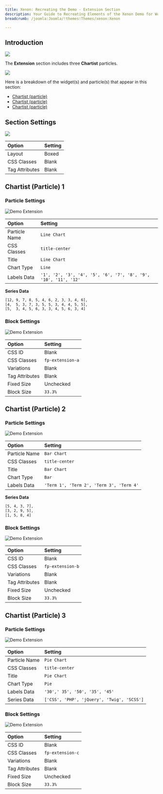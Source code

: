 ```yaml
---
title: Xenon: Recreating the Demo - Extension Section
description: Your Guide to Recreating Elements of the Xenon Demo for WordPress
breadcrumb: /joomla:Joomla/!themes:Themes/xenon:Xenon

---
```


## Introduction

![](assets/demo_9.jpeg)

The **Extension** section includes three **Chartist** particles.

![](assets/home_extension.jpeg)

Here is a breakdown of the widget(s) and particle(s) that appear in this section:

* [Chartist (particle)](#chartist-(particle)-1)
* [Chartist (particle)](#chartist-(particle)-2)
* [Chartist (particle)](#chartist-(particle)-3)

## Section Settings

![](assets/demo_extension_settings.jpeg)

| Option           | Setting     |
| :--------------- | :---------- |
| Layout           | Boxed       |
| CSS Classes      | Blank       |
| Tag Attributes   | Blank       |

## Chartist (Particle) 1

### Particle Settings

![Demo Extension](demo_extension_1.jpeg)

| Option        | Setting                                                         |
| :-----        | :-----                                                          |
| Particle Name | `Line Chart`                                                      |
| CSS Classes   | `title-center`                                                  |
| Title         | `Line Chart`                                                    |
| Chart Type    | `Line`                                                          |
| Labels Data   | `'1', '2', '3', '4', '5', '6', '7', '8', '9', '10', '11', '12'` |

**Series Data**

~~~ .txt
[12, 9, 7, 8, 5, 4, 6, 2, 3, 3, 4, 6],
[4,  5, 3, 7, 3, 5, 5, 3, 4, 4, 5, 5],
[5,  3, 4, 5, 6, 3, 3, 4, 5, 6, 3, 4]
~~~

### Block Settings

![Demo Extension](demo_extension_2.jpeg)

| Option         | Setting          |
| :-----         | :-----           |
| CSS ID         | Blank            |
| CSS Classes    | `fp-extension-a` |
| Variations     | Blank            |
| Tag Attributes | Blank            |
| Fixed Size     | Unchecked        |
| Block Size     | `33.3%`          |

## Chartist (Particle) 2

### Particle Settings

![Demo Extension](demo_extension_3.jpeg)

| Option        | Setting                                  |
| :-----        | :-----                                   |
| Particle Name | `Bar Chart`                               |
| CSS Classes   | `title-center`                           |
| Title         | `Bar Chart`                              |
| Chart Type    | `Bar`                                    |
| Labels Data   | `'Term 1', 'Term 2', 'Term 3', 'Term 4'` |

**Series Data**

~~~ .txt
[5, 4, 3, 7],
[3, 2, 9, 5],
[1, 5, 8, 4]
~~~

### Block Settings

![Demo Extension](demo_extension_4.jpeg)

| Option         | Setting          |
| :-----         | :-----           |
| CSS ID         | Blank            |
| CSS Classes    | `fp-extension-b` |
| Variations     | Blank            |
| Tag Attributes | Blank            |
| Fixed Size     | Unchecked        |
| Block Size     | `33.3%`          |


## Chartist (Particle) 3

### Particle Settings

![Demo Extension](demo_extension_5.jpeg)

| Option        | Setting                                    |
| :-----        | :-----                                     |
| Particle Name | `Pie Chart`                                 |
| CSS Classes   | `title-center`                             |
| Title         | `Pie Chart`                                |
| Chart Type    | `Pie`                                      |
| Labels Data   | `'30',' 35', '50', '35', '45'`             |
| Series Data   | `['CSS', 'PHP', 'jQuery', 'Twig', 'SCSS']` |

### Block Settings

![Demo Extension](demo_extension_6.jpeg)

| Option         | Setting          |
| :-----         | :-----           |
| CSS ID         | Blank            |
| CSS Classes    | `fp-extension-c` |
| Variations     | Blank            |
| Tag Attributes | Blank            |
| Fixed Size     | Unchecked        |
| Block Size     | `33.3%`          |
